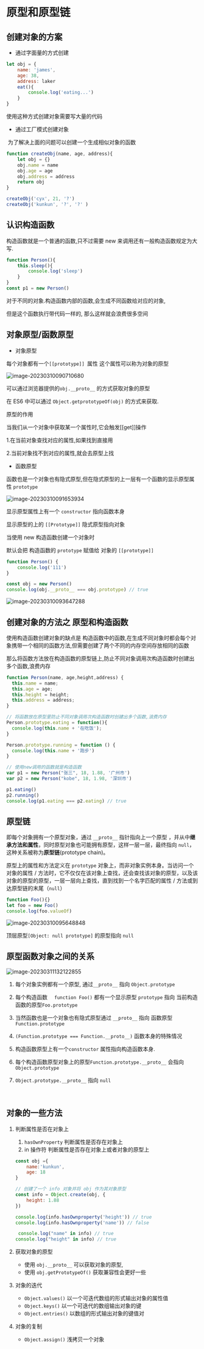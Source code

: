 # 原型和原型链

## 创建对象的方案

- 通过字面量的方式创建

```js
let obj = {
    name: 'james',
    age: 38,
    address: laker
    eat(){
        console.log('eating...')
    }
}
```

使用这种方式创建对象需要写大量的代码

- 通过工厂模式创建对象

​	为了解决上面的问题可以创建一个生成相似对象的函数

```js
function createObj(name, age, address){
    let obj = {}
    obj.name = name
    obj.age = age
    obj.address = address
    return obj
}

createObj('cyx', 21, '?')
createObj('kunkun', '?', '?' )
```

## 认识构造函数

构造函数就是一个普通的函数,只不过需要 new 来调用还有一般构造函数规定为大写.

```js
function Person(){
    this.sleep(){
        console.log('sleep')
    }
}
const p1 = new Person()
```



对于不同的对象.构造函数内部的函数,会生成不同函数给对应的对象,

但是这个函数执行带代码一样的, 那么这样就会浪费很多空间



## 对象原型/函数原型

- 对象原型

每个对象都有一个`[[prototype]] `属性 这个属性可以称为对象的原型

![image-20230310090710680](https://cyzblog-1305365553.cos.ap-guangzhou.myqcloud.com/image-20230310090710680.png)



可以通过浏览器提供的`obj.__proto__` 的方式获取对象的原型

在 ES6 中可以通过 `Object.getprototypeOf(obj)` 的方式来获取.



原型的作用

当我们从一个对象中获取某一个属性时,它会触发[[get]]操作

1.在当前对象查找对应的属性,如果找到直接用

2.当前对象找不到对应的属性,就会去原型上找



- 函数原型

函数也是一个对象也有隐式原型,但在隐式原型的上一层有一个函数的显示原型属性 `prototype`

![image-20230310091653934](https://cyzblog-1305365553.cos.ap-guangzhou.myqcloud.com/image-20230310091653934.png)

显示原型属性上有一个 `constructor` 指向函数本身

显示原型的上的 `[[Prototype]]` 隐式原型指向对象

当使用 new 构造函数创建一个对象时

默认会把 构造函数的 `prototype` 赋值给 对象的 `[[prototype]]`

```js
function Person() {
	console.log('111')
}

const obj = new Person()
console.log(obj.__proto__ === obj.prototype) // true


```



![image-20230310093647288](https://cyzblog-1305365553.cos.ap-guangzhou.myqcloud.com/image-20230310093647288.png)





## 创建对象的方法之 原型和构造函数



使用构造函数创建对象的缺点是 构造函数中的函数,在生成不同对象时都会每个对象携带一个相同的函数方法,但需要创建了两个不同的内存空间存放相同的函数

那么将函数方法放在构造函数的原型链上,防止不同对象调用次构造函数时创建出多个函数,浪费内存

```js
function Person(name, age,height,address) {
  this.name = name;
  this.age = age;
  this.height = height;
  this.address = address;
}

// 将函数放在原型里防止不同对象调用次构造函数时创建出多个函数,浪费内存
Person.prototype.eating = function(){
  console.log(this.name + '在吃饭');
}

Person.prototype.running = function () {
  console.log(this.name + '跑步')
}

// 使用new调用的函数就是构造函数
var p1 = new Person("张三", 18, 1.88, '广州市')
var p2 = new Person("kobe", 18, 1.98, '深圳市')

p1.eating()
p2.running()
console.log(p1.eating === p2.eating) // true
```



## 原型链

即每个对象拥有一个原型对象，通过 `__proto__` 指针指向上一个原型 ，并从中**继承方法和属性**，同时原型对象也可能拥有原型，这样一层一层，最终指向 `null`，这种关系被称为**原型链**(prototype chain)。

原型上的属性和方法定义在 `prototype` 对象上，而非对象实例本身。当访问一个对象的属性 / 方法时，它不仅仅在该对象上查找，还会查找该对象的原型，以及该对象的原型的原型，一层一层向上查找，直到找到一个名字匹配的属性 / 方法或到达原型链的末尾（`null`）

```js
function Foo(){}
let foo = new Foo()
console.log(foo.valueOf)

```

![image-20230310095648848](https://cyzblog-1305365553.cos.ap-guangzhou.myqcloud.com/image-20230310095648848.png)

顶层原型`[Object: null prototype]` 的原型指向 `null`


## 原型函数对象之间的关系

![image-20230311132122855](https://cyzblog-1305365553.cos.ap-guangzhou.myqcloud.com/image-20230311132122855.png)



1. 每个对象实例都有一个原型, 通过`__proto__` 指向 `Object.prototype`

2. 每个构造函数 `  function Foo()` 都有一个显示原型 `prototype`  指向 当前构造函数的原型`Foo.prototype`
3. 当然函数也是一个对象也有隐式原型通过 `__proto__` 指向 函数原型`Function.prototype`
4.  `(Function.prototype === Function.__proto__)` 函数本身的特殊情况
5. 构造函数原型上有一个`constructor` 属性指向构造函数本身.
6. 每个构造函数原型对象上的原型`Function.prototype.__proto__` 会指向 `Object.prototype`
7. `Object.prototype.__proto__` 指向 `null`



​

## 对象的一些方法


1. 判断属性是否在对象上

   1. `hasOwnProperty` 判断属性是否存在对象上
   2. in 操作符 判断属性是否存在对象上或者对象的原型上

   ```js
   const obj ={
       name:'kunkun',
       age: 18
   }

   // 创建了一个 info 对象并将 obj 作为其对象原型
   const info = Object.create(obj, {
       height: 1.88
   })

   console.log(info.hasOwnproperty('height')) // true
   console.log(info.hasOwnproperty('name')) // false

    console.log("name" in info) // true
   console.log("height" in info) // true
   ```



2. 获取对象的原型

   - 使用 `obj.__proto__` 可以获取对象的原型,
   - 使用 `obj.getPrototypeOf()` 获取兼容性会更好一些

3. 对象的迭代

   - `Object.values()` 以一个可迭代数组的形式输出对象的属性值
   - `Object.keys()` 以一个可迭代的数组输出对象的键
   - `Object.entries()` 以数组的形式输出对象的键值对

4. 对象的复制

   - `Object.assign()` 浅拷贝一个对象